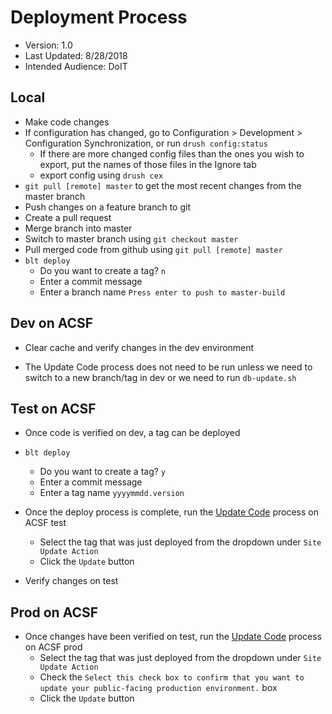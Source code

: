 # Deployment Process

* Version: 1.0
* Last Updated: 8/28/2018
* Intended Audience: DoIT

## Local

* Make code changes
* If configuration has changed, go to Configuration > Development > Configuration Synchronization, or run `drush config:status`
    - If there are more changed config files than the ones you wish to export, put the names of those files in the Ignore tab
    - export config using `drush cex`
* `git pull [remote] master` to get the most recent changes from the master branch
* Push changes on a feature branch to git
* Create a pull request
* Merge branch into master
* Switch to master branch using `git checkout master`
* Pull merged code from github using `git pull [remote] master`
* `blt deploy`
    - Do you want to create a tag? `n`
    - Enter a commit message
    - Enter a branch name `Press enter to push to master-build`

## Dev on ACSF

* Clear cache and verify changes in the dev environment

* The Update Code process does not need to be run unless we need to switch to a new branch/tag in dev or we need to run `db-update.sh`

## Test on ACSF

* Once code is verified on dev, a tag can be deployed

* `blt deploy`
    - Do you want to create a tag? `y`
    - Enter a commit message
    - Enter a tag name `yyyymmdd.version`

* Once the deploy process is complete, run the [Update Code](https://www.test-creighton.acsitefactory.com/admin/gardens/site-update/update) process on ACSF test
    - Select the tag that was just deployed from the dropdown under `Site Update Action`
    - Click the `Update` button

* Verify changes on test

## Prod on ACSF

* Once changes have been verified on test, run the [Update Code](https://www.creighton.acsitefactory.com/admin/gardens/site-update/update) process on ACSF prod
    - Select the tag that was just deployed from the dropdown under `Site Update Action`
    - Check the `Select this check box to confirm that you want to update your public-facing production environment.` box
    - Click the `Update` button
